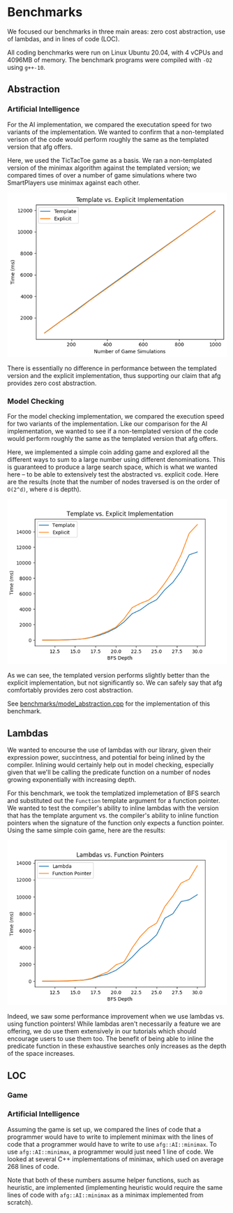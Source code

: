 Benchmarks
==========
We focused our benchmarks in three main areas: zero cost abstraction, use of
lambdas, and in lines of code (LOC).

All coding benchmarks were run on Linux Ubuntu 20.04, with 4 vCPUs and 4096MB of
memory. The benchmark programs were compiled with `-O2` using `g++-10`.

Abstraction
-----------

### Artificial Intelligence
For the AI implementation, we compared the executation speed for two variants of
the implementation. We wanted to confirm that a non-templated verison of the
code would perform roughly the same as the templated version that afg offers.

Here, we used the TicTacToe game as a basis. We ran a non-templated version of
the minimax algorithm against the templated version; we compared times of over a
number of game simulations where two SmartPlayers use minimax against each
other.

![ai_abstraction](./ai_abstraction.png)

There is essentially no difference in performance between the templated version
and the explicit implementation, thus supporting our claim that afg provides
zero cost abstraction.

### Model Checking
For the model checking implementation, we compared the execution speed for two
variants of the implementation. Like our comparison for the AI implementation,
we wanted to see if a non-templated version of the code would perform roughly
the same as the templated version that afg offers.

Here, we implemented a simple coin adding game and explored all the different
ways to sum to a large number using different denominations. This is guaranteed
to produce a large search space, which is what we wanted here – to be able to
extensively test the abstracted vs. explicit code. Here are the results (note
that the number of nodes traversed is on the order of `O(2^d)`, where `d` is
depth).

![abstraction](./abstraction.png)

As we can see, the templated version performs slightly better than the explicit
implementation, but not significantly so. We can safely say that afg comfortably
provides zero cost abstraction.

See [benchmarks/model_abstraction.cpp](../benchmarks/model_abstraction.cpp) for
the implementation of this benchmark.

Lambdas
-------
We wanted to encourse the use of lambdas with our library, given their
expression power, succintness, and potential for being inlined by the compiler.
Inlining would certainly help out in model checking, especially given that we'll
be calling the predicate function on a number of nodes growing exponentially
with increasing depth.

For this benchmark, we took the templatized implemetation of BFS search and
substituted out the `Function` template argument for a function pointer. We
wanted to test the compiler's ability to inline lambdas with the version that
has the template argument vs. the compiler's ability to inline function pointers
when the signature of the function only expects a function pointer. Using the
same simple coin game, here are the results:

![inline](./inline.png)

Indeed, we saw some performance improvement when we use lambdas vs. using
function pointers! While lambdas aren't necessarily a feature we are offering,
we do use them extensively in our tutorials which should encourage users to use
them too. The benefit of being able to inline the predicate function in these
exhaustive searches only increases as the depth of the space increases.

LOC
---
### Game

### Artificial Intelligence
Assuming the game is set up, we compared the lines of code that a programmer
would have to write to implement minimax with the lines of code that a
programmer would have to write to use `afg::AI::minimax`. To use
`afg::AI::minimax`, a programmer would just need 1 line of code. We looked at
several C++ implementations of minimax, which used on average 268 lines of code. 

Note that both of these numbers assume helper functions, such as heuristic, are
implemented (implementing heuristic would require the same lines of code with
`afg::AI::minimax` as a minimax implemented from scratch).

